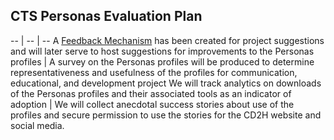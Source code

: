 ## CTS Personas Evaluation Plan

-- | -- | -- 
A [Feedback Mechanism](https://github.com/data2health/CTS-Personas/issues/24) has been created for project suggestions and will later serve to host suggestions for improvements to the Personas profiles | A survey on the Personas profiles will be produced to determine representativeness and usefulness of the profiles for communication, educational, and development project
We will track analytics on downloads of the Personas profiles and their associated tools as an indicator of adoption | We will collect anecdotal success stories about use of the profiles and secure permission to use the stories for the CD2H website and social media.

